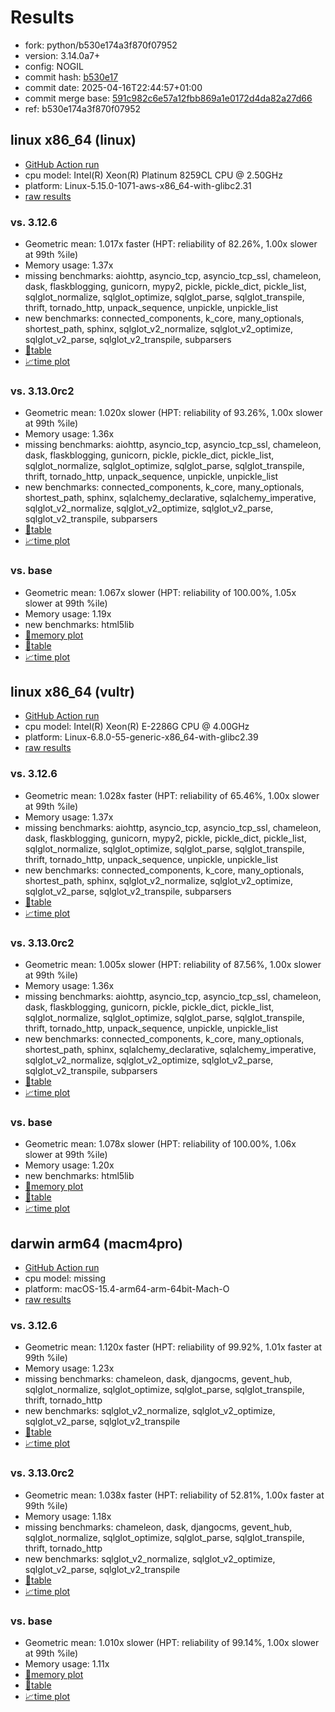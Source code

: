 # Results

- fork: python/b530e174a3f870f07952
- version: 3.14.0a7+
- config: NOGIL
- commit hash: [b530e17](https://github.com/python/cpython/commit/b530e17)
- commit date: 2025-04-16T22:44:57+01:00
- commit merge base: [591c982c6e57a12fbb869a1e0172d4da82a27d66](https://github.com/python/cpython/commit/591c982c6e57a12fbb869a1e0172d4da82a27d66)
- ref: b530e174a3f870f07952

## linux x86_64 (linux)

- [GitHub Action run](https://github.com/facebookexperimental/free-threading-benchmarking/actions/runs/14505293875)
- cpu model: Intel(R) Xeon(R) Platinum 8259CL CPU @ 2.50GHz
- platform: Linux-5.15.0-1071-aws-x86_64-with-glibc2.31
- [raw results](bm-20250416-linux-x86_64-python-b530e174a3f870f07952-3.14.0a7%2B-b530e17.json)

### vs. 3.12.6

- Geometric mean: 1.017x faster (HPT: reliability of 82.26%, 1.00x slower at 99th %ile)
- Memory usage: 1.37x
- missing benchmarks: aiohttp, asyncio_tcp, asyncio_tcp_ssl, chameleon, dask, flaskblogging, gunicorn, mypy2, pickle, pickle_dict, pickle_list, sqlglot_normalize, sqlglot_optimize, sqlglot_parse, sqlglot_transpile, thrift, tornado_http, unpack_sequence, unpickle, unpickle_list
- new benchmarks: connected_components, k_core, many_optionals, shortest_path, sphinx, sqlglot_v2_normalize, sqlglot_v2_optimize, sqlglot_v2_parse, sqlglot_v2_transpile, subparsers
- [📄table](bm-20250416-linux-x86_64-python-b530e174a3f870f07952-3.14.0a7%2B-b530e17-vs-3.12.6.md)
- [📈time plot](bm-20250416-linux-x86_64-python-b530e174a3f870f07952-3.14.0a7%2B-b530e17-vs-3.12.6.svg)

### vs. 3.13.0rc2

- Geometric mean: 1.020x slower (HPT: reliability of 93.26%, 1.00x slower at 99th %ile)
- Memory usage: 1.36x
- missing benchmarks: aiohttp, asyncio_tcp, asyncio_tcp_ssl, chameleon, dask, flaskblogging, gunicorn, pickle, pickle_dict, pickle_list, sqlglot_normalize, sqlglot_optimize, sqlglot_parse, sqlglot_transpile, thrift, tornado_http, unpack_sequence, unpickle, unpickle_list
- new benchmarks: connected_components, k_core, many_optionals, shortest_path, sphinx, sqlalchemy_declarative, sqlalchemy_imperative, sqlglot_v2_normalize, sqlglot_v2_optimize, sqlglot_v2_parse, sqlglot_v2_transpile, subparsers
- [📄table](bm-20250416-linux-x86_64-python-b530e174a3f870f07952-3.14.0a7%2B-b530e17-vs-3.13.0rc2.md)
- [📈time plot](bm-20250416-linux-x86_64-python-b530e174a3f870f07952-3.14.0a7%2B-b530e17-vs-3.13.0rc2.svg)

### vs. base

- Geometric mean: 1.067x slower (HPT: reliability of 100.00%, 1.05x slower at 99th %ile)
- Memory usage: 1.19x
- new benchmarks: html5lib
- [🧠memory plot](bm-20250416-linux-x86_64-python-b530e174a3f870f07952-3.14.0a7%2B-b530e17-vs-base-mem.svg)
- [📄table](bm-20250416-linux-x86_64-python-b530e174a3f870f07952-3.14.0a7%2B-b530e17-vs-base.md)
- [📈time plot](bm-20250416-linux-x86_64-python-b530e174a3f870f07952-3.14.0a7%2B-b530e17-vs-base.svg)

## linux x86_64 (vultr)

- [GitHub Action run](https://github.com/facebookexperimental/free-threading-benchmarking/actions/runs/14505293875)
- cpu model: Intel(R) Xeon(R) E-2286G CPU @ 4.00GHz
- platform: Linux-6.8.0-55-generic-x86_64-with-glibc2.39
- [raw results](bm-20250416-vultr-x86_64-python-b530e174a3f870f07952-3.14.0a7%2B-b530e17.json)

### vs. 3.12.6

- Geometric mean: 1.028x faster (HPT: reliability of 65.46%, 1.00x slower at 99th %ile)
- Memory usage: 1.37x
- missing benchmarks: aiohttp, asyncio_tcp, asyncio_tcp_ssl, chameleon, dask, flaskblogging, gunicorn, mypy2, pickle, pickle_dict, pickle_list, sqlglot_normalize, sqlglot_optimize, sqlglot_parse, sqlglot_transpile, thrift, tornado_http, unpack_sequence, unpickle, unpickle_list
- new benchmarks: connected_components, k_core, many_optionals, shortest_path, sphinx, sqlglot_v2_normalize, sqlglot_v2_optimize, sqlglot_v2_parse, sqlglot_v2_transpile, subparsers
- [📄table](bm-20250416-vultr-x86_64-python-b530e174a3f870f07952-3.14.0a7%2B-b530e17-vs-3.12.6.md)
- [📈time plot](bm-20250416-vultr-x86_64-python-b530e174a3f870f07952-3.14.0a7%2B-b530e17-vs-3.12.6.svg)

### vs. 3.13.0rc2

- Geometric mean: 1.005x slower (HPT: reliability of 87.56%, 1.00x slower at 99th %ile)
- Memory usage: 1.36x
- missing benchmarks: aiohttp, asyncio_tcp, asyncio_tcp_ssl, chameleon, dask, flaskblogging, gunicorn, pickle, pickle_dict, pickle_list, sqlglot_normalize, sqlglot_optimize, sqlglot_parse, sqlglot_transpile, thrift, tornado_http, unpack_sequence, unpickle, unpickle_list
- new benchmarks: connected_components, k_core, many_optionals, shortest_path, sphinx, sqlalchemy_declarative, sqlalchemy_imperative, sqlglot_v2_normalize, sqlglot_v2_optimize, sqlglot_v2_parse, sqlglot_v2_transpile, subparsers
- [📄table](bm-20250416-vultr-x86_64-python-b530e174a3f870f07952-3.14.0a7%2B-b530e17-vs-3.13.0rc2.md)
- [📈time plot](bm-20250416-vultr-x86_64-python-b530e174a3f870f07952-3.14.0a7%2B-b530e17-vs-3.13.0rc2.svg)

### vs. base

- Geometric mean: 1.078x slower (HPT: reliability of 100.00%, 1.06x slower at 99th %ile)
- Memory usage: 1.20x
- new benchmarks: html5lib
- [🧠memory plot](bm-20250416-vultr-x86_64-python-b530e174a3f870f07952-3.14.0a7%2B-b530e17-vs-base-mem.svg)
- [📄table](bm-20250416-vultr-x86_64-python-b530e174a3f870f07952-3.14.0a7%2B-b530e17-vs-base.md)
- [📈time plot](bm-20250416-vultr-x86_64-python-b530e174a3f870f07952-3.14.0a7%2B-b530e17-vs-base.svg)

## darwin arm64 (macm4pro)

- [GitHub Action run](https://github.com/facebookexperimental/free-threading-benchmarking/actions/runs/14505293875)
- cpu model: missing
- platform: macOS-15.4-arm64-arm-64bit-Mach-O
- [raw results](bm-20250416-macm4pro-arm64-python-b530e174a3f870f07952-3.14.0a7%2B-b530e17.json)

### vs. 3.12.6

- Geometric mean: 1.120x faster (HPT: reliability of 99.92%, 1.01x faster at 99th %ile)
- Memory usage: 1.23x
- missing benchmarks: chameleon, dask, djangocms, gevent_hub, sqlglot_normalize, sqlglot_optimize, sqlglot_parse, sqlglot_transpile, thrift, tornado_http
- new benchmarks: sqlglot_v2_normalize, sqlglot_v2_optimize, sqlglot_v2_parse, sqlglot_v2_transpile
- [📄table](bm-20250416-macm4pro-arm64-python-b530e174a3f870f07952-3.14.0a7%2B-b530e17-vs-3.12.6.md)
- [📈time plot](bm-20250416-macm4pro-arm64-python-b530e174a3f870f07952-3.14.0a7%2B-b530e17-vs-3.12.6.svg)

### vs. 3.13.0rc2

- Geometric mean: 1.038x faster (HPT: reliability of 52.81%, 1.00x faster at 99th %ile)
- Memory usage: 1.18x
- missing benchmarks: chameleon, dask, djangocms, gevent_hub, sqlglot_normalize, sqlglot_optimize, sqlglot_parse, sqlglot_transpile, thrift, tornado_http
- new benchmarks: sqlglot_v2_normalize, sqlglot_v2_optimize, sqlglot_v2_parse, sqlglot_v2_transpile
- [📄table](bm-20250416-macm4pro-arm64-python-b530e174a3f870f07952-3.14.0a7%2B-b530e17-vs-3.13.0rc2.md)
- [📈time plot](bm-20250416-macm4pro-arm64-python-b530e174a3f870f07952-3.14.0a7%2B-b530e17-vs-3.13.0rc2.svg)

### vs. base

- Geometric mean: 1.010x slower (HPT: reliability of 99.14%, 1.00x slower at 99th %ile)
- Memory usage: 1.11x
- [🧠memory plot](bm-20250416-macm4pro-arm64-python-b530e174a3f870f07952-3.14.0a7%2B-b530e17-vs-base-mem.svg)
- [📄table](bm-20250416-macm4pro-arm64-python-b530e174a3f870f07952-3.14.0a7%2B-b530e17-vs-base.md)
- [📈time plot](bm-20250416-macm4pro-arm64-python-b530e174a3f870f07952-3.14.0a7%2B-b530e17-vs-base.svg)

